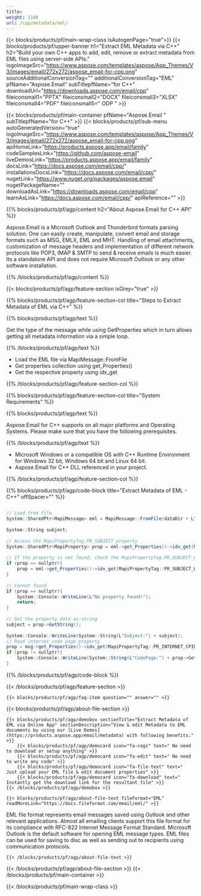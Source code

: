 ```yaml
---
title:  
weight: 1140
url: /cpp/metadata/eml/ 
---
```


{{< blocks/products/pf/main-wrap-class isAutogenPage="true">}}
{{< blocks/products/pf/upper-banner h1="Extract EML Metadata via C++" h2="Build your own C++ apps to add, edit, remove or extract metadata from EML files using server-side APIs." logoImageSrc="https://www.aspose.com/templates/aspose/App_Themes/V3/images/email/272x272/aspose_email-for-cpp.png" sourceAdditionalConversionTag="" additionalConversionTag="EML" pfName="Aspose.Email" subTitlepfName="for C++" downloadUrl="https://downloads.aspose.com/email/cpp" fileiconsmall1="PPTX" fileiconsmall2="DOCX" fileiconsmall3="XLSX" fileiconsmall4="PDF" fileiconsmall5=" ODP " >}}

{{< blocks/products/pf/main-container pfName="Aspose.Email " subTitlepfName="for C++" >}}
{{< blocks/products/pf/sub-menu autoGeneratedVersion="true" logoImageSrc="https://www.aspose.com/templates/aspose/App_Themes/V3/images/email/272x272/aspose_email-for-cpp.png" apiHomeLink="https://products.aspose.app/email/family" codeSamplesLink="https://github.com/aspose-email" liveDemosLink="https://products.aspose.app/email/family" docsLink="https://docs.aspose.com/email/cpp/" installationsDocsLink="https://docs.aspose.com/email/cpp/" nugetLink="https://www.nuget.org/packages/aspose.email" nugetPackageName="" downloadAsLink="https://downloads.aspose.com/email/cpp" learnAsLink="https://docs.aspose.com/email/cpp/" apiReference="" >}}

{{% blocks/products/pf/agp/content h2="About Aspose.Email for C++ API" %}}

 Aspose.Email is a Microsoft Outlook and Thunderbird formats parsing solution. One can easily create, manipulate, convert email and storage formats such as MSG, EMLX, EML and MHT. Handling of email attachments, customization of message headers and implementation of different network protocols like POP3, IMAP & SMTP to send & receive emails is much easier. Its a standalone API and does not require Microsoft Outlook or any other software installation.

{{% /blocks/products/pf/agp/content %}}

{{< blocks/products/pf/agp/feature-section isGrey="true" >}}

{{% blocks/products/pf/agp/feature-section-col title="Steps to Extract Metadata of EML via C++" %}}

{{% blocks/products/pf/agp/text %}}

 Get the type of the message while using GetProperties which in turn allows getting all metadata information via a simple loop.

{{% /blocks/products/pf/agp/text %}}

+  Load the EML file via MapiMessage::FromFile
+  Get properties collection using get\_Properties()
+  Get the respective property using idx\_get

{{% /blocks/products/pf/agp/feature-section-col %}}

{{% blocks/products/pf/agp/feature-section-col title="System Requirements" %}}

{{% blocks/products/pf/agp/text %}}

 Aspose.Email for C++ supports on all major platforms and Operating Systems. Please make sure that you have the following prerequisites.

{{% /blocks/products/pf/agp/text %}}

-  Microsoft Windows or a compatible OS with C++ Runtime Environment for Windows 32 bit, Windows 64 bit and Linux 64 bit.
-  Aspose.Email for C++ DLL referenced in your project.

{{% /blocks/products/pf/agp/feature-section-col %}}

{{% blocks/products/pf/agp/code-block title="Extract Metadata of EML - C++" offSpacer="" %}}

```cs

// Load from file
System::SharedPtr<MapiMessage> eml = MapiMessage::FromFile(dataDir + L"message.eml");
    
System::String subject;
    
// Access the MapiPropertyTag.PR_SUBJECT property
System::SharedPtr<MapiProperty> prop = eml->get_Properties()->idx_get(MapiPropertyTag::PR_SUBJECT);
    
// If the property is not found, check the MapiPropertyTag.PR_SUBJECT_W (which is a // Unicode peer of the MapiPropertyTag.PR_SUBJECT)
if (prop == nullptr){
    prop = eml->get_Properties()->idx_get(MapiPropertyTag::PR_SUBJECT_W);
}
    
// Cannot found
if (prop == nullptr){
    System::Console::WriteLine(L"No property found!");
    return;
}
    
// Get the property data as string
subject = prop->GetString();
    
System::Console::WriteLine(System::String(L"Subject:") + subject);
// Read internet code page property
prop = msg->get_Properties()->idx_get(MapiPropertyTag::PR_INTERNET_CPID);
if (prop != nullptr){
    System::Console::WriteLine(System::String(L"CodePage:") + prop->GetLong());
}  

```

{{% /blocks/products/pf/agp/code-block %}}

{{< /blocks/products/pf/agp/feature-section >}}

    {{< blocks/products/pf/agp/faq-item question="" answer="" >}}
 

{{< blocks/products/pf/agp/about-file-section >}}

    {{< blocks/products/pf/agp/demobox sectionTitle="Extract Metadata of EML via Online App" sectionDescription="View & edit Metadata to EML documents by using our [Live Demos](https://products.aspose.app/email/metadata) with following benefits." >}}
        {{< blocks/products/pf/agp/democard icon="fa-cogs" text=" No need to download or setup anything" >}}
        {{< blocks/products/pf/agp/democard icon="fa-edit" text=" No need to write any code" >}}
        {{< blocks/products/pf/agp/democard icon="fa-file-text" text=" Just upload your EML file & edit document properties" >}}
        {{< blocks/products/pf/agp/democard icon="fa-download" text=" Instantly get the download link for the resultant file" >}}
    {{< /blocks/products/pf/agp/demobox >}}

    {{< blocks/products/pf/agp/about-file-text fileFormat="EML" readMoreLink="https://docs.fileformat.com/email/eml/" >}}
EML file format represents email messages saved using Outlook and other relevant applications. Almost all emailing clients support this file format for its compliance with RFC-822 Internet Message Format Standard. Microsoft Outlook is the default software for opening EML message types. EML files can be used for saving to disc as well as sending out to recipients using communication protocols.

    {{< /blocks/products/pf/agp/about-file-text >}}

{{< /blocks/products/pf/agp/about-file-section >}}
{{< /blocks/products/pf/main-container >}}
    
{{< /blocks/products/pf/main-wrap-class >}}